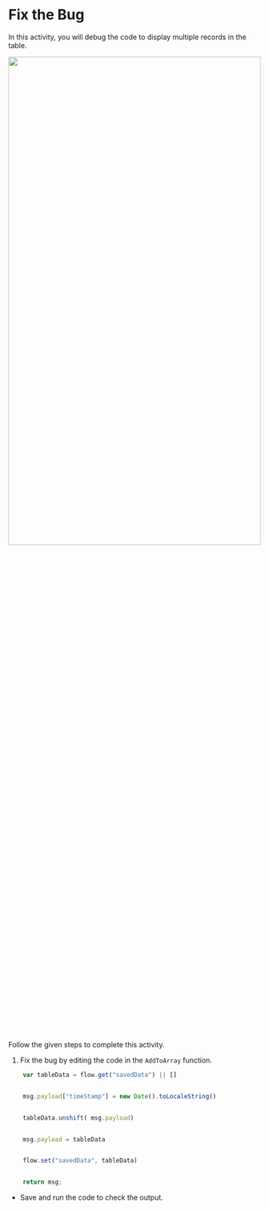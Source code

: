 Fix the Bug
======================
In this activity, you will debug the code to display multiple records in the table.


<img src= "https://s3.amazonaws.com/media-p.slid.es/uploads/1525749/images/11199573/pasted-from-clipboard.png" width = "100%" height = "50%">


Follow the given steps to complete this activity.


1. Fix the bug by editing the code in the `AddToArray` function.
~~~js
    var tableData = flow.get("savedData") || []


    msg.payload["timeStamp"] = new Date().toLocaleString()


    tableData.unshift( msg.payload)


    msg.payload = tableData


    flow.set("savedData", tableData)


    return msg;
~~~


* Save and run the code to check the output.
